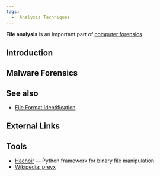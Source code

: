 ```yaml
---
tags:
  -  Analysis Techniques
---
```

**File analysis** is an important part of [computer
forensics](computer_forensics.md).

## Introduction

## Malware Forensics

## See also

- [File Format Identification](file_format_identification.md)

## External Links

## Tools

* [Hachoir](hachoir.md) — Python framework for binary file manipulation
* [Wikipedia: prevx](https://en.wikipedia.org/wiki/Prevx)
